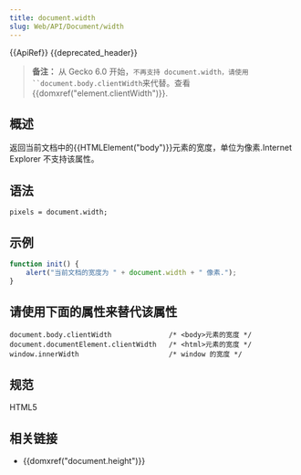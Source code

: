 ```yaml
---
title: document.width
slug: Web/API/Document/width
---
```

{{ApiRef}} {{deprecated_header}}

> **备注：** 从 Gecko 6.0 开始，` 不再支持 document.width，请使用``document.body.clientWidth `来代替。查看{{domxref("element.clientWidth")}}.

## 概述

返回当前文档中的{{HTMLElement("body")}}元素的宽度，单位为像素.Internet Explorer 不支持该属性。

## 语法

```
pixels = document.width;
```

## 示例

```js
function init() {
    alert("当前文档的宽度为 " + document.width + " 像素.");
}
```

## 请使用下面的属性来替代该属性

```
document.body.clientWidth              /* <body>元素的宽度 */
document.documentElement.clientWidth   /* <html>元素的宽度 */
window.innerWidth                      /* window 的宽度 */
```

## 规范

HTML5

## 相关链接

- {{domxref("document.height")}}
